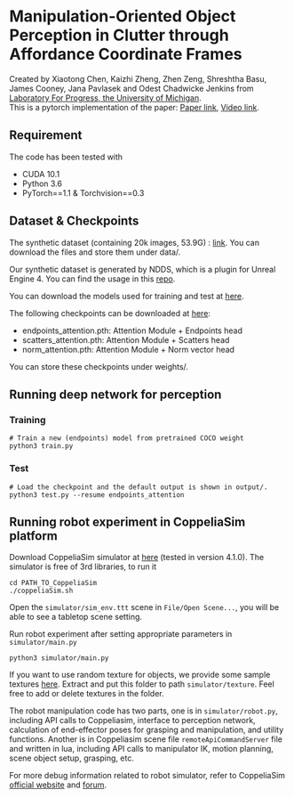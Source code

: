 # Manipulation-Oriented Object Perception in Clutter through Affordance Coordinate Frames
Created by Xiaotong Chen, Kaizhi Zheng, Zhen Zeng, Shreshtha Basu, James Cooney, Jana Pavlasek and Odest Chadwicke Jenkins from 
[Laboratory For Progress, the University of Michigan](https://progress.eecs.umich.edu/index.html).  
This is a pytorch implementation of the paper: [Paper link](https://arxiv.org/abs/2010.08202), [Video link](https://youtu.be/7P9_O9wveYk).

## Requirement
The code has been tested with 
* CUDA 10.1
* Python 3.6
* PyTorch==1.1 & Torchvision==0.3

## Dataset & Checkpoints
The synthetic dataset (containing 20k images, 53.9G) : [link](https://drive.google.com/file/d/1y4wfpTqvFQ_D6JAU_1V7J6rbv-uZH6ob/view?usp=sharing). You can download the files and store them under data/.

Our synthetic dataset is generated by NDDS, which is a plugin for Unreal Engine 4. You can find the usage in this [repo](https://github.com/NVIDIA/Dataset_Synthesizer).

You can download the models used for training and test at [here](https://drive.google.com/file/d/1MjNUxhO12YMb1KeFSTLqjuGXjslhmqYW/view?usp=sharing).

The following checkpoints can be downloaded at [here](https://drive.google.com/file/d/1LFV-xtbbSeSaXJmkubbop_v4bELmfDiO/view?usp=sharing):
* endpoints_attention.pth: Attention Module + Endpoints head
* scatters_attention.pth: Attention Module + Scatters head
* norm_attention.pth: Attention Module + Norm vector head

You can store these checkpoints under weights/.
## Running deep network for perception
### Training
```
# Train a new (endpoints) model from pretrained COCO weight
python3 train.py
```

### Test
```
# Load the checkpoint and the default output is shown in output/.
python3 test.py --resume endpoints_attention
```

## Running robot experiment in CoppeliaSim platform

Download CoppeliaSim simulator at [here](https://www.coppeliarobotics.com/downloads) (tested in version 4.1.0).
The simulator is free of 3rd libraries, to run it
```
cd PATH_TO_CoppeliaSim
./coppeliaSim.sh
```

Open the `simulator/sim_env.ttt` scene in `File/Open Scene...`, you will be able to see a tabletop scene setting.

Run robot experiment after setting appropriate parameters in `simulator/main.py`
```
python3 simulator/main.py
```

If you want to use random texture for objects, we provide some sample textures [here](https://drive.google.com/file/d/1FwILIEZ9VrX7HSvWRNmS04xOw3jmajTy/view?usp=sharing). 
Extract and put this folder to path `simulator/texture`. Feel free to add or delete textures in the folder.

The robot manipulation code has two parts, one is in `simulator/robot.py`, including API calls to Coppeliasim, interface to perception network,
calculation of end-effector poses for grasping and manipulation, and utility functions. Another is in Coppeliasim scene file `remoteApiCommandServer` file and written in lua, 
including API calls to manipulator IK, motion planning, scene object setup, grasping, etc.

For more debug information related to robot simulator, refer to CoppeliaSim [official website](https://www.coppeliarobotics.com/)
 and [forum](https://forum.coppeliarobotics.com/).
